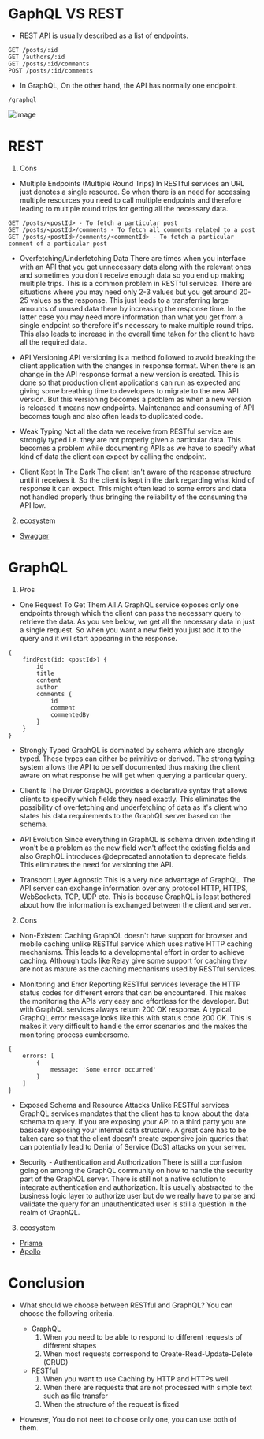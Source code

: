 # GaphQL VS REST

- REST API is usually described as a list of endpoints.

```
GET /posts/:id
GET /authors/:id
GET /posts/:id/comments
POST /posts/:id/comments
```

- In GraphQL, On the other hand, the API has normally one endpoint.

```
/graphql
```

![image](https://user-images.githubusercontent.com/5827617/56190798-fb901d00-6065-11e9-81af-0f1073a9bee5.png)


# REST 
1. Cons 

- Multiple Endpoints (Multiple Round Trips)
In RESTful services an URL just denotes a single resource. So when there is an need for accessing multiple resources you need to call multiple endpoints and therefore leading to multiple round trips for getting all the necessary data.
```
GET /posts/<postId> - To fetch a particular post
GET /posts/<postId>/comments - To fetch all comments related to a post
GET /posts/<postId>/comments/<commentId> - To fetch a particular comment of a particular post
```

- Overfetching/Underfetching Data
There are times when you interface with an API that you get unnecessary data along with the relevant ones and sometimes you don't receive enough data so you end up making multiple trips. This is a common problem in RESTful services. There are situations where you may need only 2-3 values but you get around 20-25 values as the response. This just leads to a transferring large amounts of unused data there by increasing the response time. In the latter case you may need more information than what you get from a single endpoint so therefore it's necessary to make multiple round trips. This also leads to increase in the overall time taken for the client to have all the required data.

- API Versioning
API versioning is a method followed to avoid breaking the client application with the changes in response format. When there is an change in the API response format a new version is created. This is done so that production client applications can run as expected and giving some breathing time to developers to migrate to the new API version. But this versioning becomes a problem as when a new version is released it means new endpoints. Maintenance and consuming of API becomes tough and also often leads to duplicated code.

- Weak Typing
Not all the data we receive from RESTful service are strongly typed i.e. they are not properly given a particular data. This becomes a problem while documenting APIs as we have to specify what kind of data the client can expect by calling the endpoint.

- Client Kept In The Dark
The client isn't aware of the response structure until it receives it. So the client is kept in the dark regarding what kind of response it can expect. This might often lead to some errors and data not handled properly thus bringing the reliability of the consuming the API low.

2. ecosystem
- [Swagger](https://swagger.io/tools/open-source/getting-started/)

# GraphQL

1. Pros

- One Request To Get Them All
A GraphQL service exposes only one endpoints through which the client can pass the necessary query to retrieve the data. As you see below, we get all the necessary data in just a single request. So when you want a new field you just add it to the query and it will start appearing in the response.
```
{
    findPost(id: <postId>) {
        id
        title
        content
        author
        comments {
            id
            comment
            commentedBy
        }
    }
}
```


- Strongly Typed
GraphQL is dominated by schema which are strongly typed. These types can either be primitive or derived. The strong typing system allows the API to be self documented thus making the client aware on what response he will get when querying a particular query.

- Client Is The Driver
GraphQL provides a declarative syntax that allows clients to specify which fields they need exactly. This eliminates the possibility of overfetching and underfetching of data as it's client who states his data requirements to the GraphQL server based on the schema.

- API Evolution
Since everything in GraphQL is schema driven extending it won't be a problem as the new field won't affect the existing fields and also GraphQL introduces @deprecated annotation to deprecate fields. This eliminates the need for versioning the API.

- Transport Layer Agnostic
This is a very nice advantage of GraphQL. The API server can exchange information over any protocol HTTP, HTTPS, WebSockets, TCP, UDP etc. This is because GraphQL is least bothered about how the information is exchanged between the client and server.

2. Cons

- Non-Existent Caching
GraphQL doesn't have support for browser and mobile caching unlike RESTful service which uses native HTTP caching mechanisms. This leads to a developmental effort in order to achieve caching. Although tools like Relay give some support for caching they are not as mature as the caching mechanisms used by RESTful services.

- Monitoring and Error Reporting
RESTful services leverage the HTTP status codes for different errors that can be encountered. This makes the monitoring the APIs very easy and effortless for the developer. But with GraphQL services always return 200 OK response. A typical GraphQL error message looks like this with status code 200 OK. This is makes it very difficult to handle the error scenarios and the makes the monitoring process cumbersome.
```
{
    errors: [
        { 
            message: 'Some error occurred'
        }
    ]
}
```

- Exposed Schema and Resource Attacks
Unlike RESTful services GraphQL services mandates that the client has to know about the data schema to query. If you are exposing your API to a third party you are basically exposing your internal data structure. A great care has to be taken care so that the client doesn't create expensive join queries that can potentially lead to Denial of Service (DoS) attacks on your server.

- Security - Authentication and Authorization
There is still a confusion going on among the GraphQL community on how to handle the security part of the GraphQL server. There is still not a native solution to integrate authentication and authorization. It is usually abstracted to the business logic layer to authorize user but do we really have to parse and validate the query for an unauthenticated user is still a question in the realm of GraphQL.

3. ecosystem
- [Prisma](https://www.prisma.io/)
- [Apollo](https://www.apollographql.com/)

# Conclusion
- What should we choose between RESTful and GraphQL? You can choose the following criteria.
    - GraphQL
        1. When you need to be able to respond to different requests of different shapes 
        2. When most requests correspond to Create-Read-Update-Delete (CRUD)
    - RESTful
        1. When you want to use Caching by HTTP and HTTPs well
        2. When there are requests that are not processed with simple text such as file transfer
        3. When the structure of the request is fixed
        
- However, You do not neet to choose only one, you can use both of them.
